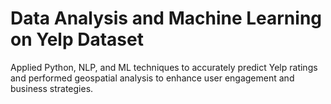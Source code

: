 # Data Analysis and Machine Learning on Yelp Dataset
Applied Python, NLP, and ML techniques to accurately predict Yelp ratings and performed geospatial analysis to enhance user engagement and business strategies.
